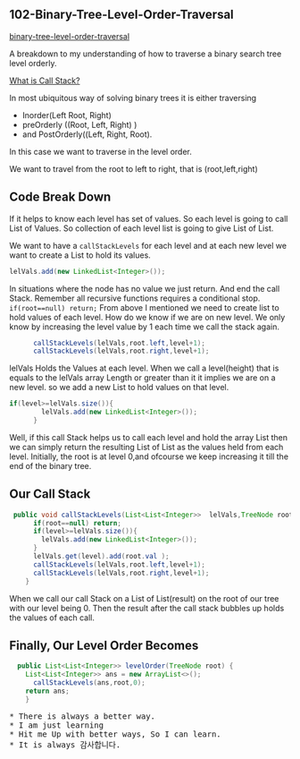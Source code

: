## 102-Binary-Tree-Level-Order-Traversal

<a href="https://leetcode.com/problems/binary-tree-level-order-traversal" target="_blank">binary-tree-level-order-traversal</a>

A breakdown to my understanding of how to traverse a binary search tree level orderly.

<a  href="https://www.youtube.com/watch?v=BNeOE1qMyRA&ab_channel=LiveToCode" target="_blank">What is Call Stack?</a>

In most ubiquitous way of solving binary trees it is either traversing 
* Inorder(Left Root, Right) 
* preOrderly ((Root, Left, Right) )
* and PostOrderly((Left, Right, Root).

In this case we want to traverse in the level order.

We want to travel from the root to left to  right, that is <bold> (root,left,right) </bold>

## Code Break Down
If it helps to know each level has set of values. So each level is going to call List of Values.
So collection of each level list is going to give List of List.

We want to have a `callStackLevels` 
for each level and at each new level we want to create a List to hold its values.
```java
lelVals.add(new LinkedList<Integer>());
```
In situations where the node has no value we just return. And end the call Stack. Remember all recursive functions requires a 
conditional stop. ``` if(root==null) return;```
From above I mentioned we need to create list to hold values of each level. How do we know if we are on new level. We only 
know by increasing the level value by 1 each time we call the stack again. 
```java
      callStackLevels(lelVals,root.left,level+1);
      callStackLevels(lelVals,root.right,level+1);
```
lelVals Holds the Values at each level. When we call a level(height) that is equals to the lelVals array Length or greater than
it it implies we are on a new level. so we add a new List to hold values on that level.
```java
if(level>=lelVals.size()){
        lelVals.add(new LinkedList<Integer>());
      }
```
Well, if this call Stack helps us to call each level and hold the array List then we can simply return
the resulting List of List as the values held from each level.
Initially, the root is at level 0,and ofcourse we keep increasing it till the end of the binary tree.

## Our Call Stack

```java
 public void callStackLevels(List<List<Integer>>  lelVals,TreeNode root,int level) {
      if(root==null) return;
      if(level>=lelVals.size()){
        lelVals.add(new LinkedList<Integer>());
      }
      lelVals.get(level).add(root.val );
      callStackLevels(lelVals,root.left,level+1);
      callStackLevels(lelVals,root.right,level+1);
    }
```
When we call our call Stack on a List of List(result) on the root of our tree with our level being 0. Then the 
result after the call stack bubbles up holds the values of each call.

## Finally, Our Level Order Becomes

```java
  public List<List<Integer>> levelOrder(TreeNode root) {
    List<List<Integer>> ans = new ArrayList<>();
      callStackLevels(ans,root,0);
    return ans;
    }
```
<pre>
* There is always a better way.
* I am just learning
* Hit me Up with better ways, So I can learn. 
* It is always 감사합니다.
</pre>